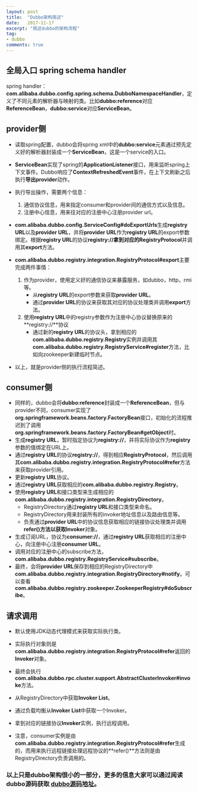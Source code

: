 ```yaml
---
layout: post
title:  "Dubbo架构简述"
date:   2017-11-17
excerpt: "简述dubbo的架构流程"
tag:
- dubbo
comments: true
---
```


## 全局入口 spring schema handler

spring handler：**com.alibaba.dubbo.config.spring.schema.DubboNamespaceHandler**，定义了不同元素的解析器与映射的类。比如**dubbo:reference**对应**ReferenceBean**，**dubbo:service**对应**ServiceBean**。

## provider侧

* 读取spring配置，dubbo会将spring xml中的**dubbo:service**元素通过预先定义好的解析器封装成一个**ServiceBean**，这是一个service的入口。
* **ServiceBean**实现了spring的**ApplicationListener**接口，用来监听spring上下文事件。Dubbo响应了**ContextRefreshedEvent**事件，在上下文刷新之后执行**导出provider**动作。
* 执行导出操作，需要两个信息： 
    1. 通信协议信息，用来指定consumer和provider间的通信方式以及信息。
    2. 注册中心信息，用来往对应的注册中心注册provider url。
* **com.alibaba.dubbo.config.ServiceConfig#doExportUrls**生成**registry URL**以及**provider URL**，并将**provider URL**作为**registry URL**的export参数绑定。根据**registry URL**的协议**registry://**拿到对应的**RegistryProtocol**并调用其**export**方法。
* **com.alibaba.dubbo.registry.integration.RegistryProtocol#export**主要完成两件事情：
    1. 作为provider，使用定义好的通信协议来暴露服务，如dubbo，http，rmi等。
        * 从**registry URL**的export参数来获取**provider URL**。
        * 通过**provider URL**的协议来获取其对应的协议处理类并调用**export**方法。
    2. 使用**registry URL**中的registry参数作为注册中心协议替换原来的**registry://**协议
        * 通过新的**registry URL**的协议头，拿到相应的**com.alibaba.dubbo.registry.Registry**实例并调用其**com.alibaba.dubbo.registry.RegistryService#register**方法，比如向zookeeper新建临时节点。

* 以上，就是provider侧的执行流程简述。

## consumer侧

* 同样的，dubbo会将**dubbo:reference**封装成一个**ReferenceBean**，但与provider不同，consumer实现了**org.springframework.beans.factory.FactoryBean**接口，初始化的流程推迟到了调用**org.springframework.beans.factory.FactoryBean#getObject**时。
* 生成**registry URL**，暂时指定协议为**registry://**，并将实际协议作为**registry**参数的值绑定在URL上。
* 通过**registry URL**的协议**registry://**，得到相应**RegistryProtocol**，然后调用其**com.alibaba.dubbo.registry.integration.RegistryProtocol#refer**方法来获取provider引用。
* 更新**registry URL**协议。
* 通过**registry URL**获取相应的**com.alibaba.dubbo.registry.Registry**。
* 使用**registry URL**和接口类型来生成相应的**com.alibaba.dubbo.registry.integration.RegistryDirectory**。
    * RegistryDirectory通过**registry URL**和接口类型来命名。
    * RegistryDirectory用来封装所有的invoker地址信息以及路由信息等。
    * 负责通过**provider URL**中的协议信息获取相应的链接协议处理类并调用**refer()**方法以获取**Invoker**对象。
* 生成订阅URL，协议为**consumer://**，通过**registry URL**获取相应的注册中心，向注册中心注册**consumer URL**。
* 调用对应的注册中心的subscribe方法，**com.alibaba.dubbo.registry.RegistryService#subscribe**。
* 最终，会将**provider URL**保存到相应的RegistryDirectory中**com.alibaba.dubbo.registry.integration.RegistryDirectory#notify**。可以查看**com.alibaba.dubbo.registry.zookeeper.ZookeeperRegistry#doSubscribe**。

## 请求调用

* 默认使用JDK动态代理模式来获取实际执行类。
* 实际执行对象则是**com.alibaba.dubbo.registry.integration.RegistryProtocol#refer**返回的**Invoker**对象。
* 最终会执行**com.alibaba.dubbo.rpc.cluster.support.AbstractClusterInvoker#invoke**方法。
* 从RegistryDirectory中获取**Invoker List**。
* 通过负载均衡从**Invoker List**中获取一个Invoker。
* 拿到对应的链接协议**Invoker**实例，执行远程调用。

* 注意，consumer实例是由**com.alibaba.dubbo.registry.integration.RegistryProtocol#refer**生成的，而用来执行远程链接处理远程协议的**refer()**方法则是由RegistryDirectory负责调用的。

### 以上只是dubbo架构很小的一部分，更多的信息大家可以通过阅读dubbo源码获取 [dubbo源码地址](https://github.com/alibaba/dubbo)。
